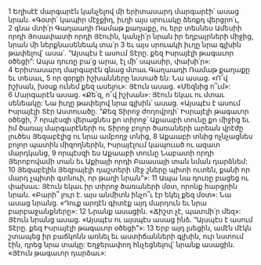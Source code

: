 1 Եղիսէէ մարգարէն կանչելով մի երիտասարդ մարգարէի՝ ասաց նրան. «Գօտի՛ կապիր մէջքիդ, իւղի այս սրուակը ձեռքդ վերցրո՛ւ, 2 գնա մտի՛ր Գաղաադի Ռամաթ քաղաքը, ու երբ տեսնես Ամեսիի որդի Յոսափատի որդի Յէուին, կանչի՛ր նրան իր եղբայրների միջից, նրան մի ներքնասենեակ տա՛ր 3 եւ այս սրուակի իւղը նրա գլխին թափելով՝ ասա՛. “Այսպէս է ասում Տէրը. քեզ Իսրայէլի թագաւոր օծեցի”: Ապա դուռը բա՛ց արա, էլ մի՛ սպասիր, փախի՛ր»: 4 Երիտասարդ մարգարէն գնաց մտաւ Գաղաադի Ռամաթ քաղաքը եւ տեսաւ, 5 որ զօրքի իշխանները նստած են: Նա ասաց. «Ո՜վ իշխան, խօսք ունեմ քեզ ասելու»: Յէուն ասաց. «Մեզնից ո՞ւմ»: 6 Մարգարէն ասաց. «Քե՛զ, ո՜վ իշխան»: Յէուն եկաւ ու մտաւ սենեակը: Նա իւղը թափելով նրա գլխին՝ ասաց. «Այսպէս է ասում Իսրայէլի Տէր Աստուածը. “Քեզ Տիրոջ ժողովրդի՝ Իսրայէլի թագաւոր օծեցի, 7 որպէսզի վերացնես քո տիրոջ՝ Աքաաբի տունը քո միջից եւ իմ ծառայ մարգարէների ու Տիրոջ բոլոր ծառաների արեան վրէժը լուծես Յեզաբէլից ու նրա ամբողջ տնից, 8 Աքաաբի տնից ոչնչացնես բոլոր պատին միզողներին, Իսրայէլում կապուած ու ազատ մարդկանց, 9 որպէսզի ես Աքաաբի տունը Նաբատի որդի Յերոբովամի տան եւ Աքիայի որդի Բաասայի տան նման դարձնեմ: 10 Յեզաբէլին Յեզրայէլի դաշտերի մէջ շները պիտի ուտեն, քանի որ մարդ չպիտի գտնուի, որ թաղի նրան”»:
11 Ապա նա դուռը բացեց ու փախաւ: Յէուն եկաւ իր տիրոջ ծառաների մօտ, որոնք հարցրին նրան. «Բարի՞ լուր է. այս անմիտն ինչո՞ւ էր եկել քեզ մօտ»: Նա ասաց նրանց. «Դուք արդէն գիտէք այդ մարդուն եւ նրա բարբաջանքները»: 12 Նրանք ասացին. «Ճիշտ չէ, պատմի՛ր մեզ»: Յէուն նրանց ասաց. «Այսպէս ու այսպէս ասաց ինձ. “Այսպէս է ասում Տէրը. քեզ Իսրայէլի թագաւոր օծեցի”»: 13 Երբ այդ լսեցին, ամէն մէկն շտապեց իր բաճկոնն առնել եւ աստիճանների գլխին, ուր նստում էին, դրեց նրա տակը: Եղջերափող հնչեցնելով՝ նրանք ասացին. «Յէուն թագաւոր դարձաւ»:
